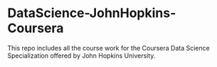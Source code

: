 # DataScience-JohnHopkins-Coursera
This repo includes all the course work for the Coursera Data Science Specialization offered by John Hopkins University. 
